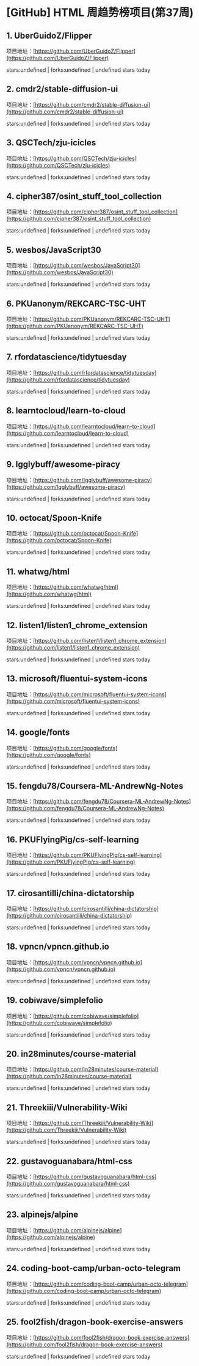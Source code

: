 # [GitHub] HTML 周趋势榜项目(第37周)

## 1. UberGuidoZ/Flipper 

项目地址：[https://github.com/UberGuidoZ/Flipper](https://github.com/UberGuidoZ/Flipper)

stars:undefined | forks:undefined | undefined stars today 



## 2. cmdr2/stable-diffusion-ui 

项目地址：[https://github.com/cmdr2/stable-diffusion-ui](https://github.com/cmdr2/stable-diffusion-ui)

stars:undefined | forks:undefined | undefined stars today 



## 3. QSCTech/zju-icicles 

项目地址：[https://github.com/QSCTech/zju-icicles](https://github.com/QSCTech/zju-icicles)

stars:undefined | forks:undefined | undefined stars today 



## 4. cipher387/osint_stuff_tool_collection 

项目地址：[https://github.com/cipher387/osint_stuff_tool_collection](https://github.com/cipher387/osint_stuff_tool_collection)

stars:undefined | forks:undefined | undefined stars today 



## 5. wesbos/JavaScript30 

项目地址：[https://github.com/wesbos/JavaScript30](https://github.com/wesbos/JavaScript30)

stars:undefined | forks:undefined | undefined stars today 



## 6. PKUanonym/REKCARC-TSC-UHT 

项目地址：[https://github.com/PKUanonym/REKCARC-TSC-UHT](https://github.com/PKUanonym/REKCARC-TSC-UHT)

stars:undefined | forks:undefined | undefined stars today 



## 7. rfordatascience/tidytuesday 

项目地址：[https://github.com/rfordatascience/tidytuesday](https://github.com/rfordatascience/tidytuesday)

stars:undefined | forks:undefined | undefined stars today 



## 8. learntocloud/learn-to-cloud 

项目地址：[https://github.com/learntocloud/learn-to-cloud](https://github.com/learntocloud/learn-to-cloud)

stars:undefined | forks:undefined | undefined stars today 



## 9. Igglybuff/awesome-piracy 

项目地址：[https://github.com/Igglybuff/awesome-piracy](https://github.com/Igglybuff/awesome-piracy)

stars:undefined | forks:undefined | undefined stars today 



## 10. octocat/Spoon-Knife 

项目地址：[https://github.com/octocat/Spoon-Knife](https://github.com/octocat/Spoon-Knife)

stars:undefined | forks:undefined | undefined stars today 



## 11. whatwg/html 

项目地址：[https://github.com/whatwg/html](https://github.com/whatwg/html)

stars:undefined | forks:undefined | undefined stars today 



## 12. listen1/listen1_chrome_extension 

项目地址：[https://github.com/listen1/listen1_chrome_extension](https://github.com/listen1/listen1_chrome_extension)

stars:undefined | forks:undefined | undefined stars today 



## 13. microsoft/fluentui-system-icons 

项目地址：[https://github.com/microsoft/fluentui-system-icons](https://github.com/microsoft/fluentui-system-icons)

stars:undefined | forks:undefined | undefined stars today 



## 14. google/fonts 

项目地址：[https://github.com/google/fonts](https://github.com/google/fonts)

stars:undefined | forks:undefined | undefined stars today 



## 15. fengdu78/Coursera-ML-AndrewNg-Notes 

项目地址：[https://github.com/fengdu78/Coursera-ML-AndrewNg-Notes](https://github.com/fengdu78/Coursera-ML-AndrewNg-Notes)

stars:undefined | forks:undefined | undefined stars today 



## 16. PKUFlyingPig/cs-self-learning 

项目地址：[https://github.com/PKUFlyingPig/cs-self-learning](https://github.com/PKUFlyingPig/cs-self-learning)

stars:undefined | forks:undefined | undefined stars today 



## 17. cirosantilli/china-dictatorship 

项目地址：[https://github.com/cirosantilli/china-dictatorship](https://github.com/cirosantilli/china-dictatorship)

stars:undefined | forks:undefined | undefined stars today 



## 18. vpncn/vpncn.github.io 

项目地址：[https://github.com/vpncn/vpncn.github.io](https://github.com/vpncn/vpncn.github.io)

stars:undefined | forks:undefined | undefined stars today 



## 19. cobiwave/simplefolio 

项目地址：[https://github.com/cobiwave/simplefolio](https://github.com/cobiwave/simplefolio)

stars:undefined | forks:undefined | undefined stars today 



## 20. in28minutes/course-material 

项目地址：[https://github.com/in28minutes/course-material](https://github.com/in28minutes/course-material)

stars:undefined | forks:undefined | undefined stars today 



## 21. Threekiii/Vulnerability-Wiki 

项目地址：[https://github.com/Threekiii/Vulnerability-Wiki](https://github.com/Threekiii/Vulnerability-Wiki)

stars:undefined | forks:undefined | undefined stars today 



## 22. gustavoguanabara/html-css 

项目地址：[https://github.com/gustavoguanabara/html-css](https://github.com/gustavoguanabara/html-css)

stars:undefined | forks:undefined | undefined stars today 



## 23. alpinejs/alpine 

项目地址：[https://github.com/alpinejs/alpine](https://github.com/alpinejs/alpine)

stars:undefined | forks:undefined | undefined stars today 



## 24. coding-boot-camp/urban-octo-telegram 

项目地址：[https://github.com/coding-boot-camp/urban-octo-telegram](https://github.com/coding-boot-camp/urban-octo-telegram)

stars:undefined | forks:undefined | undefined stars today 



## 25. fool2fish/dragon-book-exercise-answers 

项目地址：[https://github.com/fool2fish/dragon-book-exercise-answers](https://github.com/fool2fish/dragon-book-exercise-answers)

stars:undefined | forks:undefined | undefined stars today 



